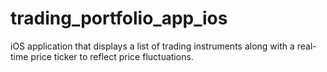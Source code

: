 # trading_portfolio_app_ios
iOS application that displays a list of trading instruments along with a real-time price ticker to reflect price fluctuations.
